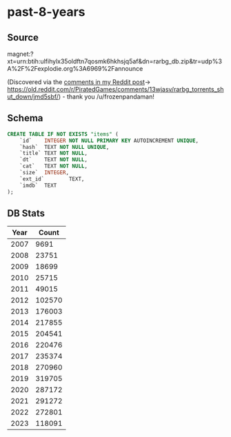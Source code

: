# past-8-years

## Source

magnet:?xt=urn:btih:ulfihylx35oldftn7qosmk6hkhsjq5af&dn=rarbg_db.zip&tr=udp%3A%2F%2Fexplodie.org%3A6969%2Fannounce

(Discovered via the [comments in my Reddit post](https://www.reddit.com/r/trackers/comments/140ks0j/largest_public_rarbg_torrent_database_dump/)-> https://old.reddit.com/r/PiratedGames/comments/13wjasv/rarbg_torrents_shut_down/jmd5sbf/) - thank you /u/frozenpandaman!

## Schema

```sql
CREATE TABLE IF NOT EXISTS "items" (
    `id`    INTEGER NOT NULL PRIMARY KEY AUTOINCREMENT UNIQUE,
    `hash`  TEXT NOT NULL UNIQUE,
    `title` TEXT NOT NULL,
    `dt`    TEXT NOT NULL,
    `cat`   TEXT NOT NULL,
    `size`  INTEGER,
    `ext_id`        TEXT,
    `imdb`  TEXT
);
```

## DB Stats

| Year | Count  |
| ---- | ------ |
| 2007 |   9691 |
| 2008 |  23751 |
| 2009 |  18699 |
| 2010 |  25715 |
| 2011 |  49015 |
| 2012 | 102570 |
| 2013 | 176003 |
| 2014 | 217855 |
| 2015 | 204541 |
| 2016 | 220476 |
| 2017 | 235374 |
| 2018 | 270960 |
| 2019 | 319705 |
| 2020 | 287172 |
| 2021 | 291272 |
| 2022 | 272801 |
| 2023 | 118091 |

